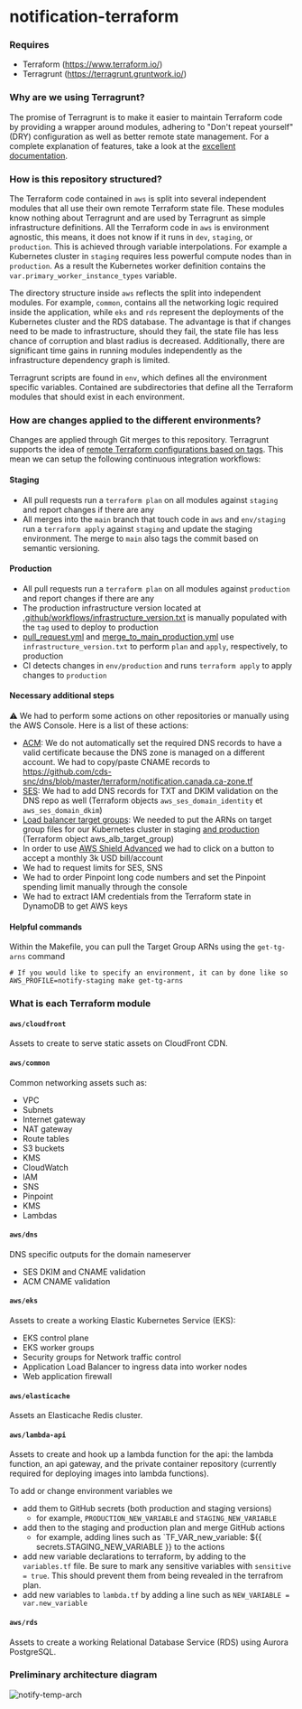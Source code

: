 # notification-terraform

### Requires
- Terraform (https://www.terraform.io/)
- Terragrunt (https://terragrunt.gruntwork.io/)

### Why are we using Terragrunt?
The promise of Terragrunt is to make it easier to maintain Terraform code by providing a wrapper around modules, adhering to "Don't repeat yourself" (DRY) configuration as well as better remote state management. For a complete explanation of features, take a look at the [excellent documentation](https://terragrunt.gruntwork.io/docs/#features).

### How is this repository structured?
The Terraform code contained in `aws` is split into several independent modules that all use their own remote Terraform state file. These modules know nothing about Terragrunt and are used by Terragrunt as simple infrastructure definitions. All the Terraform code in `aws` is environment agnostic, this means, it does not know if it runs in `dev`, `staging`, or `production`. This is achieved through variable interpolations. For example a Kubernetes cluster in `staging` requires less powerful compute nodes than in `production`. As a result the Kubernetes worker definition contains the `var.primary_worker_instance_types` variable.

The directory structure inside `aws` reflects the split into independent modules. For example, `common`, contains all the networking logic required inside the application, while `eks` and `rds` represent the deployments of the Kubernetes cluster and the RDS database. The advantage is that if changes need to be made to infrastructure, should they fail, the state file has less chance of corruption and blast radius is decreased. Additionally, there are significant time gains in running modules independently as the infrastructure dependency graph is limited.

Terragrunt scripts are found in `env`, which defines all the environment specific variables. Contained are subdirectories that define all the Terraform modules that should exist in each environment.

### How are changes applied to the different environments?
Changes are applied through Git merges to this repository. Terragrunt supports the idea of [remote Terraform configurations based on tags](https://terragrunt.gruntwork.io/docs/features/keep-your-terraform-code-dry/#remote-terraform-configurations). This mean we can setup the following continuous integration workflows:

#### Staging
- All pull requests run a `terraform plan` on all modules against `staging` and report changes if there are any
- All merges into the `main` branch that touch code in `aws` and `env/staging` run a `terraform apply` against `staging` and update the staging environment. The merge to `main` also tags the commit based on semantic versioning.

#### Production
- All pull requests run a `terraform plan` on all modules against `production` and report changes if there are any
- The production infrastructure version located at [.github/workflows/infrastructure_version.txt](`.github/workflows/infrastructure_version.txt`) is manually populated with the `tag` used to deploy to production
- [pull_request.yml](`.github/workflows/pull_request.yml`) and [merge_to_main_production.yml](`.github/workflows/merge_to_main_production.yml`) use `infrastructure_version.txt` to perform `plan` and `apply`, respectively, to production
- CI detects changes in `env/production` and runs `terraform apply` to apply changes to `production`

#### Necessary additional steps
⚠️ We had to perform some actions on other repositories or manually using the AWS Console. Here is a list of these actions:

- [ACM](https://github.com/cds-snc/notification-terraform/blob/main/aws/dns/acm.tf): We do not automatically set the required DNS records to have a valid certificate because the DNS zone is managed on a different account. We had to copy/paste CNAME records to https://github.com/cds-snc/dns/blob/master/terraform/notification.canada.ca-zone.tf 
- [SES](https://github.com/cds-snc/notification-terraform/blob/main/aws/dns/ses.tf): We had to add DNS records for TXT and DKIM validation on the DNS repo as well (Terraform objects `aws_ses_domain_identity` et `aws_ses_domain_dkim`)
- [Load balancer target groups](https://github.com/cds-snc/notification-terraform/blob/main/aws/eks/alb.tf): We needed to put the ARNs on target group files for our Kubernetes cluster in staging [and production](https://github.com/cds-snc/notification-manifests/tree/main/env/production) (Terraform object aws_alb_target_group)
- In order to use [AWS Shield Advanced](https://aws.amazon.com/shield/) we had to click on a button to accept a monthly 3k USD bill/account
- We had to request limits for SES, SNS
- We had to order Pinpoint long code numbers and set the Pinpoint spending limit manually through the console
- We had to extract IAM credentials from the Terraform state in DynamoDB to get AWS keys

#### Helpful commands

Within the Makefile, you can pull the Target Group ARNs using the `get-tg-arns` command

```
# If you would like to specify an environment, it can by done like so
AWS_PROFILE=notify-staging make get-tg-arns
```

### What is each Terraform module

#### `aws/cloudfront`
Assets to create to serve static assets on CloudFront CDN.

#### `aws/common`
Common networking assets such as:
- VPC 
- Subnets 
- Internet gateway
- NAT gateway
- Route tables
- S3 buckets
- KMS
- CloudWatch
- IAM
- SNS
- Pinpoint
- KMS
- Lambdas

#### `aws/dns`
DNS specific outputs for the domain nameserver
- SES DKIM and CNAME validation
- ACM CNAME validation

#### `aws/eks`
Assets to create a working Elastic Kubernetes Service (EKS):
- EKS control plane
- EKS worker groups
- Security groups for Network traffic control
- Application Load Balancer to ingress data into worker nodes
- Web application firewall

#### `aws/elasticache`
Assets an Elasticache Redis cluster.

#### `aws/lambda-api`
Assets to create and hook up a lambda function for the api:  the lambda function, an api gateway, and the private container repository (currently required for deploying images into lambda functions).

To add or change environment variables we 
- add them to GitHub secrets (both production and staging versions)
  - for example, `PRODUCTION_NEW_VARIABLE` and `STAGING_NEW_VARIABLE`
- add then to the staging and production plan and merge GitHub actions
  -  for example, adding lines such as `TF_VAR_new_variable: ${{ secrets.STAGING_NEW_VARIABLE }} to the actions
- add new variable declarations to terraform, by adding to the `variables.tf` file. Be sure to mark any sensitive variables with `sensitive = true`. This should prevent them from being revealed in the terrafrom plan.
- add new variables to `lambda.tf` by adding a line such as `NEW_VARIABLE = var.new_variable`

#### `aws/rds`
Assets to create a working Relational Database Service (RDS) using Aurora PostgreSQL.

### Preliminary architecture diagram
![notify-temp-arch](https://user-images.githubusercontent.com/867334/98271915-7083ba00-1f5e-11eb-82e1-30b188c4dfb9.png)
